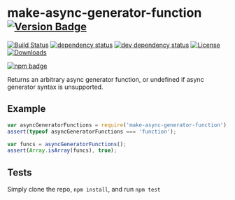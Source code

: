 # make-async-generator-function <sup>[![Version Badge][npm-version-svg]][package-url]</sup>

[![Build Status][travis-svg]][travis-url]
[![dependency status][deps-svg]][deps-url]
[![dev dependency status][dev-deps-svg]][dev-deps-url]
[![License][license-image]][license-url]
[![Downloads][downloads-image]][downloads-url]

[![npm badge][npm-badge-png]][package-url]

Returns an arbitrary async generator function, or undefined if async generator syntax is unsupported.

## Example
```js
var asyncGeneratorFunctions = require('make-async-generator-function');
assert(typeof asyncGeneratorFunctions === 'function');

var funcs = asyncGeneratorFunctions();
assert(Array.isArray(funcs), true);
```

## Tests
Simply clone the repo, `npm install`, and run `npm test`

[package-url]: https://npmjs.org/package/make-async-generator-function
[npm-version-svg]: http://versionbadg.es/ljharb/make-async-generator-function.svg
[travis-svg]: https://travis-ci.org/ljharb/make-async-generator-function.svg
[travis-url]: https://travis-ci.org/ljharb/make-async-generator-function
[deps-svg]: https://david-dm.org/ljharb/make-async-generator-function.svg
[deps-url]: https://david-dm.org/ljharb/make-async-generator-function
[dev-deps-svg]: https://david-dm.org/ljharb/make-async-generator-function/dev-status.svg
[dev-deps-url]: https://david-dm.org/ljharb/make-async-generator-function#info=devDependencies
[npm-badge-png]: https://nodei.co/npm/make-async-generator-function.png?downloads=true&stars=true
[license-image]: http://img.shields.io/npm/l/make-async-generator-function.svg
[license-url]: LICENSE
[downloads-image]: http://img.shields.io/npm/dm/make-async-generator-function.svg
[downloads-url]: http://npm-stat.com/charts.html?package=make-async-generator-function

